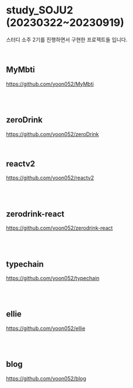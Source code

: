 # study_SOJU2 (20230322~20230919)

 스터디 소주 2기를 진행하면서 구현한 프로젝트들 입니다.

<br>

 ## MyMbti
 https://github.com/yoon052/MyMbti
 
 </br>

 <br>
 
 ## zeroDrink
 https://github.com/yoon052/zeroDrink
 </br>
 


 <br>
 
 ## reactv2
 https://github.com/yoon052/reactv2
 
 </br>

 <br>
 
 ## zerodrink-react
 https://github.com/yoon052/zerodrink-react
 
 </br>

 <br>
 
 ## typechain
 https://github.com/yoon052/typechain
 
 </br>

 <br>
 
 ## ellie
 https://github.com/yoon052/ellie
 
 </br>

 <br>
 
 ## blog
 https://github.com/yoon052/blog
 
 </br>
